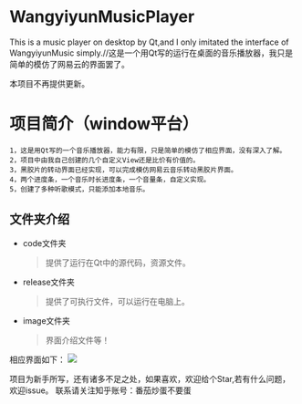 # WangyiyunMusicPlayer
This is a music player on desktop by Qt,and I only imitated the interface of WangyiyunMusic simply.//这是一个用Qt写的运行在桌面的音乐播放器，我只是简单的模仿了网易云的界面罢了。

本项目不再提供更新。

项目简介（window平台）
====
    1，这是用Qt写的一个音乐播放器，能力有限，只是简单的模仿了相应界面，没有深入了解。
    2，项目中由我自己创建的几个自定义View还是比价有价值的。
    3，黑胶片的转动界面已经实现，可以完成模仿网易云音乐转动黑胶片界面。
    4，两个进度条，一个音乐时长进度条，一个音量条，自定义实现。
    5，创建了多种听歌模式，只能添加本地音乐。
    
文件夹介绍
-----
* code文件夹
     >提供了运行在Qt中的源代码，资源文件。
* release文件夹
     >提供了可执行文件，可以运行在电脑上。
* image文件夹
     >界面介绍文件等！
 
 相应界面如下：
 ![](https://github.com/zqljintu/WangyiyunMusicPlayer/blob/master/image/1000.jpg)
 
 
 
 项目为新手所写，还有诸多不足之处，如果喜欢，欢迎给个Star,若有什么问题，欢迎issue。 联系请关注知乎账号：番茄炒蛋不要蛋
